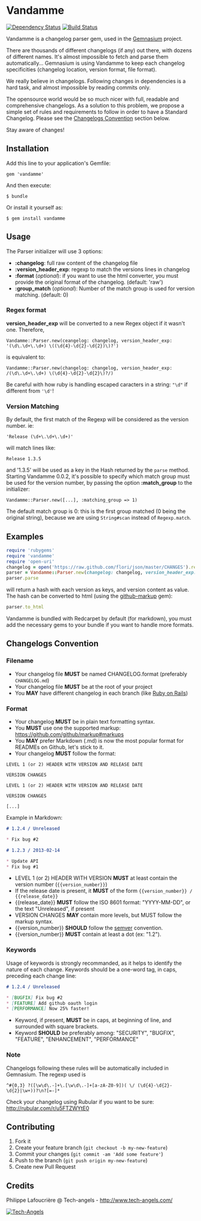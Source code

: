 # Vandamme

[![Dependency Status](https://gemnasium.com/tech-angels/vandamme.png)](https://gemnasium.com/tech-angels/vandamme)
[![Build Status](https://travis-ci.org/tech-angels/vandamme.png?branch=master)](https://travis-ci.org/tech-angels/vandamme)

Vandamme is a changelog parser gem, used in the [Gemnasium](https://gemnasium.com) project.

There are thousands of different changelogs (if any) out there, with dozens of different names. 
It's almost impossible to fetch and parse them automatically... Gemnasium is using Vandamme to 
keep each changelog specificities (changelog location, version format, file format).

We really believe in changelogs. Following changes in dependencies is a hard task, and almost impossible
by reading commits only.

The opensource world would be so much nicer with full, readable and comprehensive changelogs. 
As a solution to this problem, we propose a simple set of rules and requirements to follow in order to have a 
Standard Changelog. Please see the [Changelogs Convention](#changelogs-convention) section below.

Stay aware of changes!

## Installation

Add this line to your application's Gemfile:

    gem 'vandamme'

And then execute:

    $ bundle

Or install it yourself as:

    $ gem install vandamme

## Usage

The Parser initializer will use 3 options:

* **:changelog**: full raw content of the changelog file
* **:version_header_exp**: regexp to match the versions lines in changelog
* **:format** (*optional*): if you want to use the html converter, you must provide the original format of the changelog. (default: 'raw')
* **:group_match** (*optional*): Number of the match group is used for version matching. (default: 0)

### Regex format

**version_header_exp** will be converted to a new Regex object if it wasn't one.
Therefore, 

    Vandamme::Parser.new(ceangelog: changelog, version_header_exp: '(\d\.\d+\.\d+) \((\d{4}-\d{2}-\d{2})\)?')

is equivalent to:

    Vandamme::Parser.new(changelog: changelog, version_header_exp: /(\d\.\d+\.\d+) \(\d{4}-\d{2}-\d{2}\)?/)

Be careful with how ruby is handling escaped caracters in a string: ```"\d"``` if different from ```'\d'```!

### Version Matching

By default, the first match of the Regexp will be considered as the version number.
ie:

    'Release (\d+\.\d+\.\d+)'

will match lines like:

    Release 1.3.5

and '1.3.5' will be used as a key in the Hash returned by the ```parse``` method.
Starting Vandamme 0.0.2, it's possible to specify which match group must be
used for the version number, by passing the option **:match_group** to the
initializer:

    Vandamme::Parser.new([...], :matching_group => 1)

The default match group is 0: this is the first group matched (0 being the
original string), because we are using ```String#scan``` instead of ```Regexp.match```.


## Examples

```ruby
require 'rubygems'
require 'vandamme'
require 'open-uri'
changelog = open('https://raw.github.com/flori/json/master/CHANGES').read
parser = Vandamme::Parser.new(changelog: changelog, version_header_exp: '(\d\.\d+\.\d+) \(\d{4}-\d{2}-\d{2}\)', format: 'markdown')
parser.parse
```
will return a hash with each version as keys, and version content as value.
The hash can be converted to html (using the [github-markup](https://github.com/github/markup) gem):

```ruby
parser.to_html
```

Vandamme is bundled with Redcarpet by default (for markdown), you must add the necessary gems to your bundle if you want to handle more formats.

## Changelogs Convention

### Filename

+ Your changelog file **MUST** be named CHANGELOG.format (preferably ```CHANGELOG.md```)
+ Your changelog file **MUST** be at the root of your project
+ You **MAY** have different changelog in each branch (like [Ruby on Rails](https://github.com/rails/rails))

### Format

+ Your changelog **MUST** be in plain text formatting syntax. 
+ You **MUST** use one the supported markup: https://github.com/github/markup#markups 
+ You **MAY** prefer Markdown (.md) is now the most popular format for READMEs on Github, let's stick to it.
+ Your changelog **MUST** follow the format:

```
LEVEL 1 (or 2) HEADER WITH VERSION AND RELEASE DATE

VERSION CHANGES

LEVEL 1 (or 2) HEADER WITH VERSION AND RELEASE DATE

VERSION CHANGES

[...]
```

Example in Markdown: 

```markdown
# 1.2.4 / Unreleased

* Fix bug #2

# 1.2.3 / 2013-02-14

* Update API 
* Fix bug #1
```

+ LEVEL 1 (or 2) HEADER WITH VERSION **MUST** at least contain the version number (```{{version_number}}```)
+ If the release date is present, it **MUST** of the form ```{{version_number}} / {{release_date}}```
+ {{release_date}} **MUST** follow the ISO 8601 format: "YYYY-MM-DD", or the text "Unreleased", if present
+ VERSION CHANGES **MAY** contain more levels, but MUST follow the markup syntax.
+ {{version_number}} **SHOULD** follow the [semver](http://semver.org/) convention.
+ {{version_number}} **MUST** contain at least a dot (ex: "1.2").

### Keywords

Usage of keywords is strongly recommanded, as it helps to identify the nature of each change.
Keywords should be a one-word tag, in caps, preceding each change line:

```markdown
# 1.2.4 / Unreleased

* [BUGFIX] Fix bug #2
* [FEATURE] Add github oauth login
* [PERFORMANCE] Now 25% faster!
```

+ Keyword, if present, **MUST** be in caps, at beginning of line, and surrounded with square brackets.
+ Keyword **SHOULD** be preferably among: "SECURITY", "BUGFIX", "FEATURE", "ENHANCEMENT", "PERFORMANCE"


### Note

Changelogs following these rules will be automatically included in Gemnasium.
The regexp used is 

```
^#{0,3} ?([\w\d\.-]+\.[\w\d\.-]+[a-zA-Z0-9])( \/ (\d{4}-\d{2}-\d{2}|\w+))?\n?[=-]*
```

Check your changelog using Rubular if you want to be sure:
http://rubular.com/r/u5FTZWYtE0

## Contributing

1. Fork it
2. Create your feature branch (`git checkout -b my-new-feature`)
3. Commit your changes (`git commit -am 'Add some feature'`)
4. Push to the branch (`git push origin my-new-feature`)
5. Create new Pull Request

## Credits

  Philippe Lafoucrière @ Tech-angels - http://www.tech-angels.com/

  [![Tech-Angels](http://media.tumblr.com/tumblr_m5ay3bQiER1qa44ov.png)](http://www.tech-angels.com)

